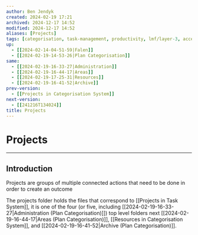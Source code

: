 ```yaml
---
author: Ben Jendyk
created: 2024-02-19 17:21
archived: 2024-12-17 14:52
modified: 2024-12-17 14:52
aliases: [Projects]
tags: [categorisation, task-management, productivity, lmf/layer-3, access/archived]
up:
  - [[2024-02-14-04-51-59|Falen]]
  - [[2024-02-19-14-53-26|Plan Categorisation]]
same: 
  - [[2024-02-19-16-33-27|Administration]]
  - [[2024-02-19-16-44-17|Areas]]
  - [[2024-02-19-17-25-31|Resources]]
  - [[2024-02-19-16-41-52|Archive]]
prev-version: 
  - [[Projects in Categorisation System]]
next-version:
  - [[241216T134024]]
title: Projects
---
```


# Projects

--- 

## Introduction

Projects are groups of multiple connected actions that need to be done in order to create an outcome

The projects folder holds the files that correspond to [[Projects in Task System]], it is one of the four (or five, including [[2024-02-19-16-33-27|Administration (Plan Categorisation)]]) top level folders next [[2024-02-19-16-44-17|Areas (Plan Categorisation)]], [[Resources in Categorisation System]], and [[2024-02-19-16-41-52|Archive (Plan Categorisation)]]. 
